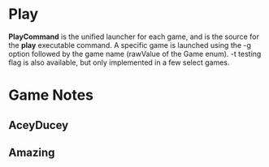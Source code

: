 # Play
**PlayCommand** is the unified launcher for each game, and is the source for the **play** executable command. A specific game is launched using the -g option followed by the game name (rawValue of the Game enum). -t testing flag is also available, but only implemented in a few select games.

# Game Notes

## AceyDucey


## Amazing
